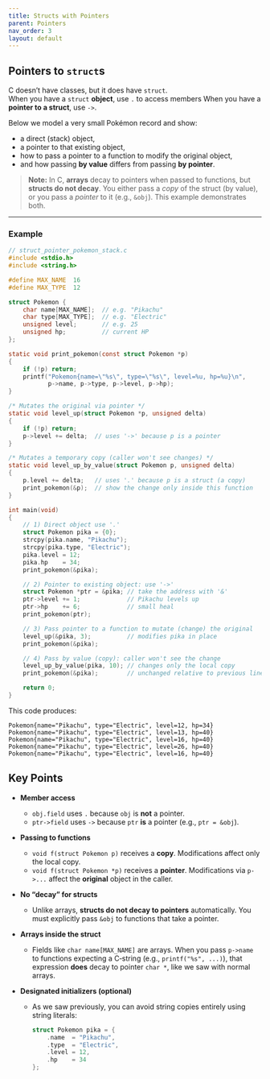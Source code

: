 ```yaml
---
title: Structs with Pointers
parent: Pointers
nav_order: 3
layout: default
---
```


## Pointers to `struct`s

C doesn’t have classes, but it does have `struct`.  
When you have a `struct` **object**, use `.` to access members
When you have a **pointer to a struct**, use `->`.

Below we model a very small Pokémon record and show:

- a direct (stack) object,
- a pointer to that existing object,
- how to pass a pointer to a function to modify the original object,
- and how passing **by value** differs from passing **by pointer**.

> **Note:** In C, **arrays** decay to pointers when passed to functions, but **structs do not decay**. You either pass a *copy* of the struct (by value), or you pass a *pointer* to it (e.g., `&obj`). This example demonstrates both.

---

### Example

```c
// struct_pointer_pokemon_stack.c
#include <stdio.h>
#include <string.h>

#define MAX_NAME  16
#define MAX_TYPE  12

struct Pokemon {
    char name[MAX_NAME];  // e.g. "Pikachu"
    char type[MAX_TYPE];  // e.g. "Electric"
    unsigned level;       // e.g. 25
    unsigned hp;          // current HP
};

static void print_pokemon(const struct Pokemon *p)
{
    if (!p) return;
    printf("Pokemon{name=\"%s\", type=\"%s\", level=%u, hp=%u}\n",
           p->name, p->type, p->level, p->hp);
}

/* Mutates the original via pointer */
static void level_up(struct Pokemon *p, unsigned delta)
{
    if (!p) return;
    p->level += delta;  // uses '->' because p is a pointer
}

/* Mutates a temporary copy (caller won't see changes) */
static void level_up_by_value(struct Pokemon p, unsigned delta)
{
    p.level += delta;   // uses '.' because p is a struct (a copy)
    print_pokemon(&p);  // show the change only inside this function
}

int main(void)
{
    // 1) Direct object use '.'
    struct Pokemon pika = {0};
    strcpy(pika.name, "Pikachu");
    strcpy(pika.type, "Electric");
    pika.level = 12;
    pika.hp    = 34;
    print_pokemon(&pika);

    // 2) Pointer to existing object: use '->'
    struct Pokemon *ptr = &pika; // take the address with '&'
    ptr->level += 1;             // Pikachu levels up
    ptr->hp    += 6;             // small heal
    print_pokemon(ptr);

    // 3) Pass pointer to a function to mutate (change) the original
    level_up(&pika, 3);          // modifies pika in place
    print_pokemon(&pika);

    // 4) Pass by value (copy): caller won't see the change
    level_up_by_value(pika, 10); // changes only the local copy
    print_pokemon(&pika);        // unchanged relative to previous line

    return 0;
}

```

This code produces:

```
Pokemon{name="Pikachu", type="Electric", level=12, hp=34}
Pokemon{name="Pikachu", type="Electric", level=13, hp=40}
Pokemon{name="Pikachu", type="Electric", level=16, hp=40}
Pokemon{name="Pikachu", type="Electric", level=26, hp=40}
Pokemon{name="Pikachu", type="Electric", level=16, hp=40}
```

## Key Points

- **Member access**
  - `obj.field` uses `.` because `obj` is **not** a pointer.
  - `ptr->field` uses `->` because `ptr` **is** a pointer (e.g., `ptr = &obj`).

- **Passing to functions**
  - `void f(struct Pokemon p)` receives a **copy**. Modifications affect only the local copy.
  - `void f(struct Pokemon *p)` receives a **pointer**. Modifications via `p->...` affect the **original** object in the caller.

- **No “decay” for structs**
  - Unlike arrays, **structs do not decay to pointers** automatically. You must explicitly pass `&obj` to functions that take a pointer.

- **Arrays inside the struct**
  - Fields like `char name[MAX_NAME]` are arrays. When you pass `p->name` to functions expecting a C‑string (e.g., `printf("%s", ...)`), that expression **does** decay to pointer `char *`, like we saw with normal arrays.

- **Designated initializers (optional)**
  - As we saw previously, you can avoid string copies entirely using string literals:

    ```c
    struct Pokemon pika = {
        .name  = "Pikachu",
        .type  = "Electric",
        .level = 12,
        .hp    = 34
    };
    ```
